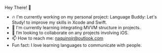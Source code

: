 Hey There! 👋

- 🔥 I'm currently working on my personal project: Language Buddy: Let's Study! to improve my skills in Xcode and Swift.
- 🌱 I'm currently learning integrating MVVM structure in projects.
- 💞️ I’m looking to collaborate on any projects involving iOS.
- 📫 How to reach me: naquinojr@outlook.com
- Fun fact: I love learning languages to communicate with people. 

<!---
jayaquino/jayaquino is a ✨ special ✨ repository because its `README.md` (this file) appears on your GitHub profile.
You can click the Preview link to take a look at your changes; I can speak English & Tagalog natively and have intermediate level in Chinese.
--->
